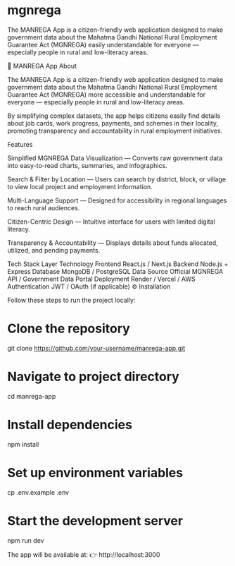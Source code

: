 # mgnrega
The MANREGA App is a citizen-friendly web application designed to make government data about the Mahatma Gandhi National Rural Employment Guarantee Act (MGNREGA) easily understandable for everyone — especially people in rural and low-literacy areas.

🌾 MANREGA App
 About

The MANREGA App is a citizen-friendly web application designed to make government data about the Mahatma Gandhi National Rural Employment Guarantee Act (MGNREGA) more accessible and understandable for everyone — especially people in rural and low-literacy areas.

By simplifying complex datasets, the app helps citizens easily find details about job cards, work progress, payments, and schemes in their locality, promoting transparency and accountability in rural employment initiatives.

 Features

 Simplified MGNREGA Data Visualization — Converts raw government data into easy-to-read charts, summaries, and infographics.

 Search & Filter by Location — Users can search by district, block, or village to view local project and employment information.

Multi-Language Support — Designed for accessibility in regional languages to reach rural audiences.

 Citizen-Centric Design — Intuitive interface for users with limited digital literacy.

 Transparency & Accountability — Displays details about funds allocated, utilized, and pending payments.

 Tech Stack
Layer	Technology
Frontend	React.js / Next.js
Backend	Node.js + Express
Database	MongoDB / PostgreSQL
Data Source	Official MGNREGA API / Government Data Portal
Deployment	Render / Vercel / AWS
Authentication	JWT / OAuth (if applicable)
⚙️ Installation

Follow these steps to run the project locally:

# Clone the repository
git clone https://github.com/your-username/manrega-app.git

# Navigate to project directory
cd manrega-app

# Install dependencies
npm install

# Set up environment variables
cp .env.example .env

# Start the development server
npm run dev


The app will be available at:
👉 http://localhost:3000
